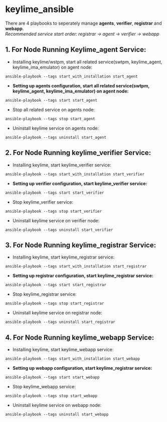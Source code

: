 # keylime_ansible
 There are 4 playbooks to seperately manage **agents**, **verifier**, **registrar** and **webapp**. \
 *Recommended service start order: registrar -> agent -> verifier -> webapp*
## 1. For Node Running Keylime_agent Service:
  - Installing keylime/wstpm, start all related service(swtpm, keylime_agent, keylime_ima_emulator) on agent node:
  ```
  ansible-playbook --tags start_with_installation start_agent
  ```
  - **Setting up agents configuration, start all related service(swtpm, keylime_agent, keylime_ima_emulator) on agent node:**
  ```
  ansible-playbook --tags start start_agent
  ```
  - Stop all related service on agents node:
  ```
  ansible-playbook --tags stop start_agent
  ```
  - Uninstall keylime service on agents node:
  ```
  ansible-playbook --tags uninstall start_agent
  ```
## 2. For Node Running keylime_verifier Service:
  - Installing keylime, start keylime_verifier service:
  ```
  ansible-playbook --tags start_with_installation start_verifier
  ```
  - **Setting up verifier configuration, start keylime_verifier service:**
  ```
  ansible-playbook --tags start start_verifier
  ```
  - Stop keylime_verifier service:
  ```
  ansible-playbook --tags stop start_verifier
  ```
  - Uninstall keylime service on verifier node:
  ```
  ansible-playbook --tags uninstall start_verifier
  ```
## 3. For Node Running keylime_registrar Service:
  - Installing keylime, start keylime_registrar service:
  ```
  ansible-playbook --tags start_with_installation start_registrar
  ```
  - **Setting up registrar configuration, start keylime_registrar service:**
  ```
  ansible-playbook --tags start start_registrar
  ```
  - Stop keylime_registrar service:
  ```
  ansible-playbook --tags stop start_registrar
  ```
  - Uninstall keylime service on registrar node:
  ```
  ansible-playbook --tags uninstall start_registrar
  ```
## 4. For Node Running keylime_webapp Service:
  - Installing keylime, start keylime_webapp service:
  ```
  ansible-playbook --tags start_with_installation start_webapp
  ```
  - **Setting up webapp configuration, start keylime_registrar service:**
  ```
  ansible-playbook --tags start start_webapp
  ```
  - Stop keylime_webapp service:
  ```
  ansible-playbook --tags stop start_webapp
  ```
  - Uninstall keylime service on webapp node:
  ```
  ansible-playbook --tags uninstall start_webapp
  ```
